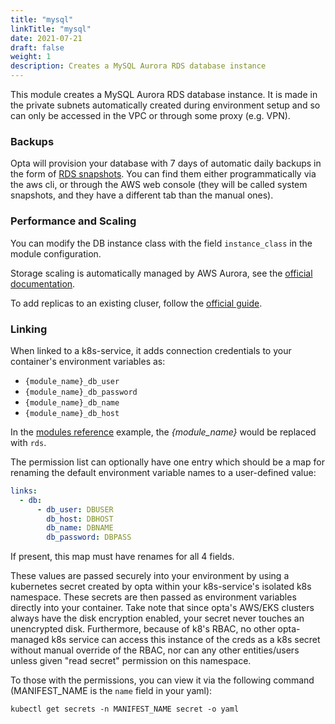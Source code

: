 ```yaml
---
title: "mysql"
linkTitle: "mysql"
date: 2021-07-21
draft: false
weight: 1
description: Creates a MySQL Aurora RDS database instance
---
```


This module creates a MySQL Aurora RDS database instance. It is made in the
private subnets automatically created during environment setup and so can only be accessed in the
VPC or through some proxy (e.g. VPN).

### Backups
Opta will provision your database with 7 days of automatic daily backups in the form of 
[RDS snapshots](https://docs.aws.amazon.com/AmazonRDS/latest/UserGuide/USER_CreateSnapshot.html). 
You can find them either programmatically via the aws cli, or through the AWS web console (they will be called
system snapshots, and they have a different tab than the manual ones).

### Performance and Scaling

You can modify the DB instance class with the field `instance_class` in the module configuration.

Storage scaling is automatically managed by AWS Aurora, see the [official documentation](https://docs.aws.amazon.com/AmazonRDS/latest/AuroraUserGuide/Aurora.Managing.Performance.html).

To add replicas to an existing cluser, follow the [official guide](https://docs.aws.amazon.com/AmazonRDS/latest/AuroraUserGuide/aurora-replicas-adding.html).

### Linking

When linked to a k8s-service, it adds connection credentials to your container's environment variables as:

- `{module_name}_db_user`
- `{module_name}_db_password`
- `{module_name}_db_name`
- `{module_name}_db_host`

In the [modules reference](/reference) example, the _{module_name}_ would be replaced with `rds`.

The permission list can optionally have one entry which should be a map for renaming the default environment variable
names to a user-defined value:

```yaml
links:
  - db:
      - db_user: DBUSER
        db_host: DBHOST
        db_name: DBNAME
        db_password: DBPASS
```

If present, this map must have renames for all 4 fields.

These values are passed securely into your environment by using a kubernetes secret created by opta within your
k8s-service's isolated k8s namespace.  These secrets are then passed as environment variables directly into your container.
Take note that since opta's AWS/EKS clusters always have the disk encryption enabled, your secret never touches an
unencrypted disk. Furthermore, because of k8's RBAC, no other opta-managed k8s service can access this instance of the
creds as a k8s secret without manual override of the RBAC, nor can any other entities/users unless given "read secret"
permission on this namespace.

To those with the permissions, you can view it via the following command (MANIFEST_NAME is the `name` field in your yaml):

`kubectl get secrets -n MANIFEST_NAME secret -o yaml`
